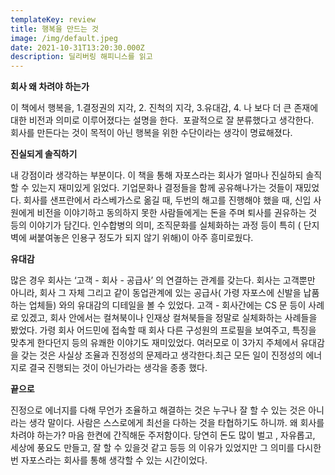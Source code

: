 ```yaml
---
templateKey: review
title: 행복을 만드는 것
image: /img/default.jpeg
date: 2021-10-31T13:20:30.000Z
description: 딜리버링 해피니스를 읽고
---
```

**회사 왜 차려야 하는가**

이 책에서 행복을, 1.결정권의 지각, 2. 진척의 지각, 3.유대감, 4. 나 보다 더 큰 존재에 대한 비전과 의미로 이루어졌다는 설명을 한다.  포괄적으로 잘 분류했다고 생각한다.  회사를 만든다는 것이 목적이 아닌 행복을 위한 수단이라는 생각이 명료해졌다.

**진실되게 솔직하기**

내 강점이라 생각하는 부분이다. 이 책을 통해 자포스라는 회사가 얼마나 진실하되 솔직할 수 있는지 재미있게 읽었다. 기업문화나 결정들을 함께 공유해나가는 것들이 재밌었다. 회사를 샌프란에서 라스베가스로 옮길 때, 두번의 해고를 진행해야 했을 때, 신입 사원에게 비전을 이야기하고 동의하지 못한 사람들에게는 돈을 주며 퇴사를 권유하는 것 등의 이야기가 담긴다. 인수합병의 의미, 조직문화를 실체화하는 과정 등이 특히 ( 단지 벽에 써붙여놓은 인용구 정도가 되지 않기 위해)이 아주 흥미로웠다.

**유대감**

많은 경우 회사는 ‘고객 - 회사 - 공급사’ 의 연결하는 관계를 갖는다. 회사는 고객뿐만 아니라, 회사 그 자체 그리고 같이 동업관계에 있는 공급사( 가령 자포스에 신발을 납품하는 업체들) 와의 유대감의 디테일을 볼 수 있었다. 고객 - 회사간에는 CS 문 등이 사례로 있겠고, 회사 안에서는 컬쳐북이나 인재상 컬쳐북들을 정말로 실체화하는 사례들을 봤었다. 가령 회사 어드민에 접속할 때 회사 다른 구성원의 프로필을 보여주고, 특징을 맞추게 한다던지 등의 유쾌한 이야기도 재미있었다. 여러모로 이 3가지 주체에서 유대감을 갖는 것은 사실상 조율과 진정성의 문제라고 생각한다.최근 모든 일이 진정성의 에너지로 결국 진행되는 것이 아닌가라는 생각을 종종 했다.

**끝으로**

진정으로 에너지를 다해 무언가 조율하고 해결하는 것은 누구나 잘 할 수 있는 것은 아니라는 생각 말이다. 사람은 스스로에게 최선을 다하는 것을 타협하기도 하니까. 왜 회사를 차려야 하는가? 마음 한켠에 간직해둔 주저함이다. 당연히 돈도 많이 벌고 , 자유롭고, 세상에 풍요도 만들고, 잘 할 수 있을것 같고 등등 의 이유가 있었지만 그 의미를 다시한번 자포스라는 회사를 통해 생각할 수 있는 시간이었다.